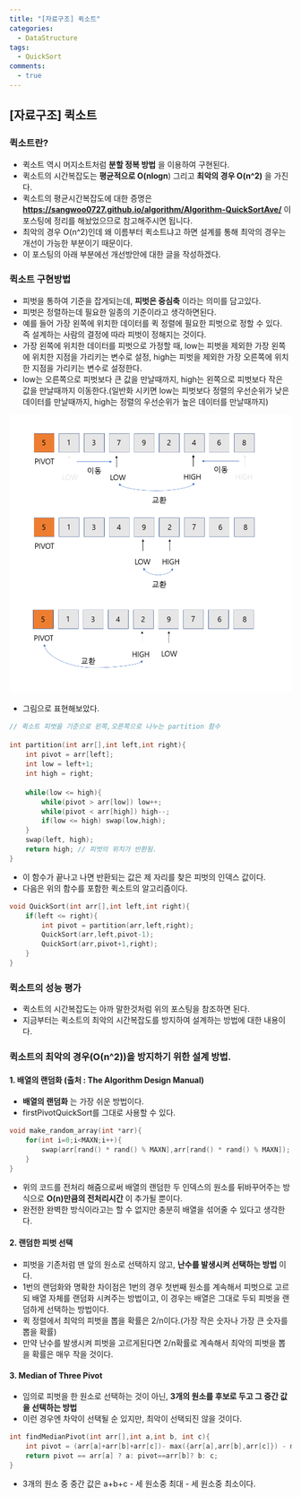 ```yaml
---
title: "[자료구조] 퀵소트"
categories:
  - DataStructure
tags:
  - QuickSort
comments:
  - true
---
```


## [자료구조] 퀵소트

### 퀵소트란?
* 퀵소트 역시 머지소트처럼 __분할 정복 방법__ 을 이용하여 구현된다.
* 퀵소트의 시간복잡도는 __평균적으로 O(nlogn__) 그리고 __최악의 경우 O(n^2)__ 을 가진다.
* 퀵소트의 평균시간복잡도에 대한 증명은 __https://sangwoo0727.github.io/algorithm/Algorithm-QuickSortAve/__ 이 포스팅에 정리를 해놨었으므로 참고해주시면 됩니다.
* 최악의 경우 O(n^2)인데 왜 이름부터 퀵소트냐고 하면 설계를 통해 최악의 경우는 개선이 가능한 부분이기 때문이다.
* 이 포스팅의 아래 부분에선 개선방안에 대한 글을 작성하겠다.

### 퀵소트 구현방법
* 피벗을 통하여 기준을 잡게되는데, __피벗은 중심축__ 이라는 의미를 담고있다.
* 피벗은 정렬하는데 필요한 일종의 기준이라고 생각하면된다.
* 예를 들어 가장 왼쪽에 위치한 데이터를 퀵 정렬에 필요한 피벗으로 정할 수 있다. 즉 설계하는 사람의 결정에 따라 피벗이 정해지는 것이다.
* 가장 왼쪽에 위치한 데이터를 피벗으로 가정할 때, low는 피벗을 제외한 가장 왼쪽에 위치한 지점을 가리키는 변수로 설정, high는 피벗을 제외한 가장 오른쪽에 위치한 지점을 가리키는 변수로 설정한다.
* low는 오른쪽으로 피벗보다 큰 값을 만날때까지, high는 왼쪽으로 피벗보다 작은 값을 만날때까지 이동한다.(일반화 시키면 low는 피벗보다 정렬의 우선순위가 낮은 데이터를 만날때까지, high는 정렬의 우선순위가 높은 데이터를 만날때까지)

![](/assets/img/Datastructure/1909272.png)

* 그림으로 표현해보았다.

```cpp
// 퀵소트 피벗을 기준으로 왼쪽,오른쪽으로 나누는 partition 함수

int partition(int arr[],int left,int right){
    int pivot = arr[left];
    int low = left+1;
    int high = right;

    while(low <= high){
        while(pivot > arr[low]) low++;
        while(pivot < arr[high]) high--;
        if(low <= high) swap(low,high);
    }
    swap(left, high);
    return high; // 피벗의 위치가 반환됨.
}
```

* 이 함수가 끝나고 나면 반환되는 값은 제 자리를 찾은 피벗의 인덱스 값이다.
* 다음은 위의 함수를 포함한 퀵소트의 알고리즘이다.

```cpp
void QuickSort(int arr[],int left,int right){
    if(left <= right){
        int pivot = partition(arr,left,right);
        QuickSort(arr,left,pivot-1);
        QuickSort(arr,pivot+1,right);
    }
}
```

### 퀵소트의 성능 평가
* 퀵소트의 시간복잡도는 아까 말한것처럼 위의 포스팅을 참조하면 된다.
* 지금부터는 퀵소트의 최악의 시간복잡도를 방지하여 설계하는 방법에 대한 내용이다.

### 퀵소트의 최악의 경우(O(n^2))을 방지하기 위한 설계 방법.
#### 1. 배열의 랜덤화 (출처 : The Algorithm Design Manual)
* __배열의 랜덤화__ 는 가장 쉬운 방법이다.
* firstPivotQuickSort를 그대로 사용할 수 있다.

```cpp
void make_random_array(int *arr){
    for(int i=0;i<MAXN;i++){
        swap(arr[rand() * rand() % MAXN],arr[rand() * rand() % MAXN]);
    }
}
```

* 위의 코드를 전처리 해줌으로써 배열의 랜덤한 두 인덱스의 원소를 뒤바꾸어주는 방식으로 __O(n)만큼의 전처리시간__ 이 추가될 뿐이다.
* 완전한 완벽한 방식이라고는 할 수 없지만 충분히 배열을 섞어줄 수 있다고 생각한다.

#### 2. 랜덤한 피벗 선택
* 피벗을 기존처럼 맨 앞의 원소로 선택하지 않고, __난수를 발생시켜 선택하는 방법__ 이다.
* 1번의 랜덤화와 명확한 차이점은 1번의 경우 첫번째 원소를 계속해서 피벗으로 고르되 배열 자체를 랜덤화 시켜주는 방법이고, 이 경우는 배열은 그대로 두되 피벗을 랜덤하게 선택하는 방법이다.
* 퀵 정렬에서 최악의 피벗을 뽑을 확률은 2/n이다.(가장 작은 숫자나 가장 큰 숫자를 뽑을 확률)
* 만약 난수를 발생시켜 피벗을 고르게된다면 2/n확률로 계속해서 최악의 피벗을 뽑을 확률은 매우 작을 것이다.


#### 3. Median of Three Pivot
* 임의로 피벗을 한 원소로 선택하는 것이 아닌, __3개의 원소를 후보로 두고 그 중간 값을 선택하는 방법__
* 이런 경우엔 차악이 선택될 순 있지만, 최악이 선택되진 않을 것이다.

```cpp
int findMedianPivot(int arr[],int a,int b, int c){
    int pivot = (arr[a]+arr[b]+arr[c])- max({arr[a],arr[b],arr[c]}) - min({arr[a],arr[b],arr[c]});
    return pivot == arr[a] ? a: pivot==arr[b]? b: c;
}
```

* 3개의 원소 중 중간 값은 a+b+c - 세 원소중 최대 - 세 원소중 최소이다.
